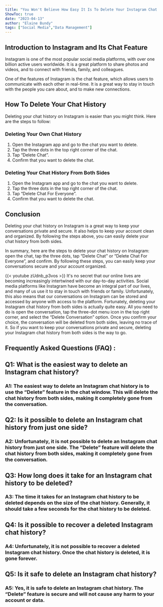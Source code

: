 ```yaml
---
title: "You Won't Believe How Easy It Is To Delete Your Instagram Chat History From Both Sides!"
ShowToc: true 
date: "2023-04-13"
author: "Elaine Bundy" 
tags: ["Social Media","Data Management"]
---
```

## Introduction to Instagram and Its Chat Feature

Instagram is one of the most popular social media platforms, with over one billion active users worldwide. It is a great platform to share photos and videos, and to connect with friends, family, and colleagues.

One of the features of Instagram is the chat feature, which allows users to communicate with each other in real-time. It is a great way to stay in touch with the people you care about, and to make new connections.

## How To Delete Your Chat History

Deleting your chat history on Instagram is easier than you might think. Here are the steps to follow:

### Deleting Your Own Chat History

1. Open the Instagram app and go to the chat you want to delete.
2. Tap the three dots in the top right corner of the chat.
3. Tap “Delete Chat”.
4. Confirm that you want to delete the chat.

### Deleting Your Chat History From Both Sides

1. Open the Instagram app and go to the chat you want to delete.
2. Tap the three dots in the top right corner of the chat.
3. Tap “Delete Chat For Everyone”.
4. Confirm that you want to delete the chat.

## Conclusion

Deleting your chat history on Instagram is a great way to keep your conversations private and secure. It also helps to keep your account clean and organized. By following the steps above, you can easily delete your chat history from both sides.

In summary, here are the steps to delete your chat history on Instagram: open the chat, tap the three dots, tap “Delete Chat” or “Delete Chat For Everyone”, and confirm. By following these steps, you can easily keep your conversations secure and your account organized.

{{< youtube zUdnb_p3vos >}} 
It's no secret that our online lives are becoming increasingly intertwined with our day-to-day activities. Social media platforms like Instagram have become an integral part of our lives, and many of us use it to stay in touch with friends or family. Unfortunately, this also means that our conversations on Instagram can be stored and accessed by anyone with access to the platform. Fortunately, deleting your Instagram chat history from both sides is actually quite easy. All you need to do is open the conversation, tap the three-dot menu icon in the top right corner, and select the “Delete Conversation” option. Once you confirm your choice, the conversation will be deleted from both sides, leaving no trace of it. So if you want to keep your conversations private and secure, deleting your Instagram chat history from both sides is the way to go.

## Frequently Asked Questions (FAQ) :
<h2>Q1: What is the easiest way to delete an Instagram chat history?</h2>

<h3>A1: The easiest way to delete an Instagram chat history is to use the “Delete” feature in the chat window. This will delete the chat history from both sides, making it completely gone from the conversation.</h3>

<h2>Q2: Is it possible to delete an Instagram chat history from just one side?</h2>

<h3>A2: Unfortunately, it is not possible to delete an Instagram chat history from just one side. The “Delete” feature will delete the chat history from both sides, making it completely gone from the conversation.</h3>

<h2>Q3: How long does it take for an Instagram chat history to be deleted?</h2>

<h3>A3: The time it takes for an Instagram chat history to be deleted depends on the size of the chat history. Generally, it should take a few seconds for the chat history to be deleted.</h3>

<h2>Q4: Is it possible to recover a deleted Instagram chat history?</h2>

<h3>A4: Unfortunately, it is not possible to recover a deleted Instagram chat history. Once the chat history is deleted, it is gone forever.</h3>

<h2>Q5: Is it safe to delete an Instagram chat history?</h2>

<h3>A5: Yes, it is safe to delete an Instagram chat history. The “Delete” feature is secure and will not cause any harm to your account or data.</h3>


